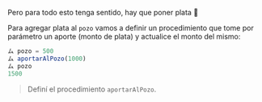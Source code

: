 Pero para todo esto tenga sentido, hay que poner plata 🤑

Para agregar plata al `pozo` vamos a definir un procedimiento que tome por parámetro un aporte (monto de plata) y actualice el monto del mismo:

```javascript
ム pozo = 500
ム aportarAlPozo(1000)
ム pozo
1500
```

> Definí el procedimiento `aportarAlPozo`.
